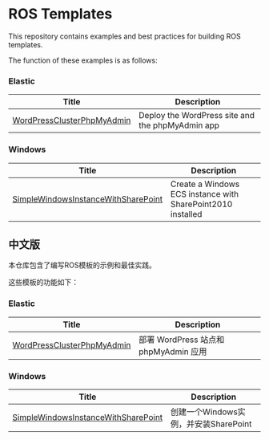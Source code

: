# ROS Templates
This repository contains examples and best practices for building ROS templates.

The function of these examples is as follows:

### Elastic
| Title                                    |  Description                             | 
| ---------------------------------------- | ---------------------------------------- | 
| [WordPressClusterPhpMyAdmin](./elastic/WordPressClusterPhpMyAdmin.json) |  Deploy the WordPress site and the phpMyAdmin app  |

### Windows
| Title                                    |  Description                             | 
| ---------------------------------------- | ---------------------------------------- | 
| [SimpleWindowsInstanceWithSharePoint](./windows/SimpleWindowsInstanceWithSharePoint.json) |  Create a Windows ECS instance with SharePoint2010 installed  |


## 中文版
本仓库包含了编写ROS模板的示例和最佳实践。

这些模板的功能如下：
### Elastic
| Title                                    |  Description                             | 
| ---------------------------------------- | ---------------------------------------- | 
| [WordPressClusterPhpMyAdmin](./elastic/WordPressClusterPhpMyAdmin.json) |  部署 WordPress 站点和 phpMyAdmin 应用  |

### Windows
| Title                                    |  Description                             | 
| ---------------------------------------- | ---------------------------------------- | 
| [SimpleWindowsInstanceWithSharePoint](./windows/SimpleWindowsInstanceWithSharePoint.json) |  创建一个Windows实例，并安装SharePoint  |
